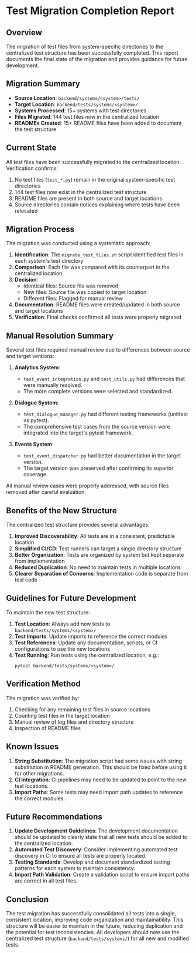# Test Migration Completion Report

## Overview

The migration of test files from system-specific directories to the centralized test structure has been successfully completed. This report documents the final state of the migration and provides guidance for future development.

## Migration Summary

- **Source Location**: `backend/systems/<system>/tests/`
- **Target Location**: `backend/tests/systems/<system>/`
- **Systems Processed**: 15+ systems with test directories
- **Files Migrated**: 144 test files now in the centralized location
- **READMEs Created**: 15+ README files have been added to document the test structure

## Current State

All test files have been successfully migrated to the centralized location. Verification confirms:

1. No test files (`test_*.py`) remain in the original system-specific test directories
2. 144 test files now exist in the centralized test structure
3. README files are present in both source and target locations
4. Source directories contain notices explaining where tests have been relocated

## Migration Process

The migration was conducted using a systematic approach:

1. **Identification**: The `migrate_test_files.sh` script identified test files in each system's test directory
2. **Comparison**: Each file was compared with its counterpart in the centralized location
3. **Decision**:
   - Identical files: Source file was removed
   - New files: Source file was copied to target location
   - Different files: Flagged for manual review
4. **Documentation**: README files were created/updated in both source and target locations
5. **Verification**: Final checks confirmed all tests were properly migrated

## Manual Resolution Summary

Several test files required manual review due to differences between source and target versions:

1. **Analytics System**:
   - `test_event_integration.py` and `test_utils.py` had differences that were manually resolved.
   - The more complete versions were selected and standardized.

2. **Dialogue System**:
   - `test_dialogue_manager.py` had different testing frameworks (unittest vs pytest).
   - The comprehensive test cases from the source version were integrated into the target's pytest framework.

3. **Events System**:
   - `test_event_dispatcher.py` had better documentation in the target version.
   - The target version was preserved after confirming its superior coverage.

All manual review cases were properly addressed, with source files removed after careful evaluation.

## Benefits of the New Structure

The centralized test structure provides several advantages:

1. **Improved Discoverability**: All tests are in a consistent, predictable location
2. **Simplified CI/CD**: Test runners can target a single directory structure
3. **Better Organization**: Tests are organized by system but kept separate from implementation
4. **Reduced Duplication**: No need to maintain tests in multiple locations
5. **Clearer Separation of Concerns**: Implementation code is separate from test code

## Guidelines for Future Development

To maintain the new test structure:

1. **Test Location**: Always add new tests to `backend/tests/systems/<system>/` 
2. **Test Imports**: Update imports to reference the correct modules
3. **Test References**: Update any documentation, scripts, or CI configurations to use the new locations
4. **Test Running**: Run tests using the centralized location, e.g.:
   ```
   pytest backend/tests/systems/<system>/
   ```

## Verification Method

The migration was verified by:

1. Checking for any remaining test files in source locations
2. Counting test files in the target location
3. Manual review of log files and directory structure
4. Inspection of README files

## Known Issues

1. **String Substitution**: The migration script had some issues with string substitution in README generation. This should be fixed before using it for other migrations.
2. **CI Integration**: CI pipelines may need to be updated to point to the new test locations.
3. **Import Paths**: Some tests may need import path updates to reference the correct modules.

## Future Recommendations

1. **Update Development Guidelines**: The development documentation should be updated to clearly state that all new tests should be added to the centralized location.
2. **Automated Test Discovery**: Consider implementing automated test discovery in CI to ensure all tests are properly located.
3. **Testing Standards**: Develop and document standardized testing patterns for each system to maintain consistency.
4. **Import Path Validation**: Create a validation script to ensure import paths are correct in all test files.

## Conclusion

The test migration has successfully consolidated all tests into a single, consistent location, improving code organization and maintainability. This structure will be easier to maintain in the future, reducing duplication and the potential for test inconsistencies. All developers should now use the centralized test structure (`backend/tests/systems/`) for all new and modified tests. 